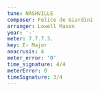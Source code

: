 ```yaml
---
tune: NASHVILLE
composer: Felice de Giardini
arranger: Lowell Mason
year: '-'
meter: 7.7.7.3.
key: E♭ Major
anacrusis: 4
meter_error: '0'
time_signature: 4/4
meterError: 0
timeSignature: 3/4
---
```

